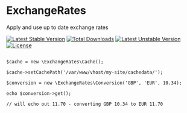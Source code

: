 # ExchangeRates
Apply and use up to date exchange rates

[![Latest Stable Version](https://poser.pugx.org/jrsaunders/exchangerates/v/stable)](https://packagist.org/packages/jrsaunders/giraffe)
[![Total Downloads](https://poser.pugx.org/jrsaunders/exchangerates/downloads)](https://packagist.org/packages/jrsaunders/exchangerates)
[![Latest Unstable Version](https://poser.pugx.org/jrsaunders/exchangerates/v/unstable)](https://packagist.org/packages/jrsaunders/exchangerates)
[![License](https://poser.pugx.org/jrsaunders/exchangerates/license)](https://packagist.org/packages/jrsaunders/exchangerates)

```<?php 

$cache = new \ExchangeRates\Cache();

$cache->setCachePath('/var/www/vhost/my-site/cachedata/');

$conversion = new \ExchangeRates\Conversion('GBP', 'EUR', 10.34);
   
echo $conversion->get();

// will echo out 11.70 - converting GBP 10.34 to EUR 11.70
```
